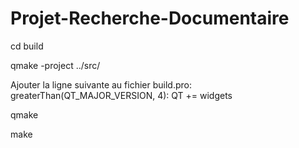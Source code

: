 # Projet-Recherche-Documentaire

cd build

qmake -project ../src/

Ajouter la ligne suivante au fichier build.pro:   
greaterThan(QT_MAJOR_VERSION, 4): QT += widgets

qmake

make
